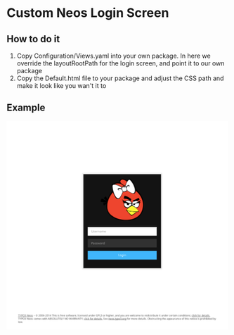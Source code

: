 # Custom Neos Login Screen

## How to do it

1. Copy Configuration/Views.yaml into your own package. In here we override the layoutRootPath for the login screen, and point it to our own package
2. Copy the Default.html file to your package and adjust the CSS path and make it look like you wan't it to

## Example
![Login screen example](assets/custom-neos-login.png)
